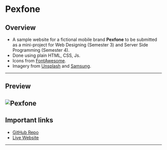 # Pexfone

## Overview
* A sample website for a fictional mobile brand __Pexfone__ to be submitted as a mini-project for Web Designing (Semester 3) and Server Side Programming (Semester 4).
* Done using plain HTML, CSS, Js.
* Icons from [FontAwesome](https://fontawesome.com/).
* Imagery from [Unsplash](https://unsplash.com/) and [Samsung](https://www.samsung.com/in/smartphones/galaxy-a/).
---
## Preview
![Pexfone](img/landing.gif "Pexfone landing page")
---
## Important links
* [GitHub Repo](https://github.com/pexeixv/pexfone)
* [Live Website](https://wd.gavinpereira.in/)
--- 